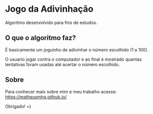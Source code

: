 # Jogo da Adivinhação

Algoritmo desenvolvido para fins de estudos.

## O que o algoritmo faz?

É basicamente um joguinho de adivinhar o número escolhido (1 a 100).

O usuario jogar contra o computador e ao final é mostrado quantas tentativas foram usadas até acertar o número escolhido.


## Sobre

Para conhecer mais sobre mim e meu trabalho acesse: https://matheusmhq.github.io/

Obrigado! =)
